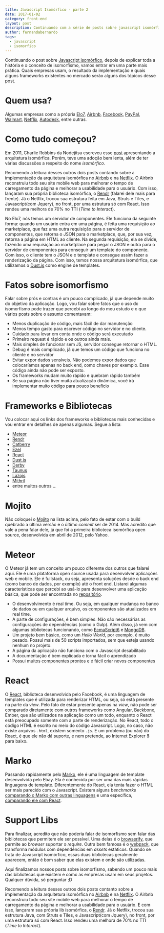 ```yaml
---
title: Javascript Isomórfico - parte 2
date: 2017-01-02
category: front-end
layout: post
description: Continuando com a série de posts sobre javascript isomórfico, agora falando um pouco mais sobre frameworks e onde usar.
author: fernandabernardo
tags:
  - javascript
  - isomorfico
---
```


Continuando o post sobre [Javascript isomórfico](./isomorfismo), depois de explicar toda a história e o conceito de isomorfismo, vamos entrar em uma parte mais prática. Quais empresas usam, o resultado da implementação e quais alguns frameworks existentes no mercado serão alguns dos tópicos desse post.

# Quem usa?
Algumas empresas como a própria [Elo7](http://www.elo7.com.br/), [Airbnb](https://www.airbnb.com.br/), [Facebook](https://www.facebook.com/), [PayPal](https://www.paypal.com/br/), [Walmart](https://www.walmart.com.br/), [Netflix](https://www.netflix.com/br/), [Autodesk](http://www.autodesk.com.br/), entre outras.

# Como tudo começou?
Em 2011, Charlie Robbins da Nodejitsu escreveu esse [post](https://blog.nodejitsu.com/scaling-isomorphic-javascript-code/) apresentando a arquitetura isomórfica. Porém, teve uma adoção bem lenta, além de ter várias discussões a respeito do nome *isomórfico*.

Recomendo a leitura desses outros dois posts contando sobre a implementação da arquitetura isomórfica no [Airbnb](http://nerds.airbnb.com/isomorphic-javascript-future-web-apps/) e na [Netflix](http://techblog.netflix.com/2015/08/making-netflixcom-faster.html). O Airbnb reconstruiu todo seu site mobile web para melhorar o tempo de carregamento da página e melhorar a usabilidade para o usuário. Com isso, lançaram sua própria biblioteca isomórfica, o [Rendr](http://rendrjs.github.io/) (falarei dele mais para frente). Já o Netflix, trocou sua estrutura feita em Java, Struts e Tiles, e Javascript(com Jquery), no front, por uma estrutura só com React. Isso rendeu uma melhora de 70% no TTI (*Time to Interact*).

No Elo7, nós temos um servidor de componentes. Ele funciona da seguinte forma: quando um usuário entra em uma página, é feita uma requisição ao marketplace, que faz uma outra requisição para o servidor de componentes, que retorna o JSON para o marketplace, que, por sua vez, retorna a página em HTML ao cliente. Na segunda requisição, ela se divide, fazendo uma requisição ao marketplace para pegar o JSON e outra para o servidor de componentes para conseguir um template do componente. Com isso, o cliente tem o JSON e o template e consegue assim fazer a renderização da página. Com isso, temos nossa arquitetura isomórfica, que utilizamos o [Dust.js](http://www.dustjs.com/) como engine de templates.

# Fatos sobre isomorfismo
Falar sobre prós e contras é um pouco complicado, já que depende muito do objetivo da aplicação. Logo, vou falar sobre fatos que o uso do isomorfismo pode trazer que percebi ao longo do meu estudo e o que vários posts sobre o assunto comentavam:
* Menos duplicação de código, mais fácil de dar manutenção
* Menos tempo gasto para escrever código no servidor e no cliente.
* Cuidado para levar em conta onde o código será executado
* Primeiro request é rápido e os outros ainda mais.
* Mais simples de funcionar sem JS, servidor consegue retornar o HTML.
* Debug é mais complicado, já que temos um código que funciona no cliente e no servidor
* Evitar expor dados sensíveis. Não podemos expor dados que colocaríamos apenas no back end, como chaves por exemplo. Esse código ainda não pode ser exposto.
* Os frameworks mudam muito rápido e quebram rápido também
* Se sua página não tiver muita atualização dinâmica, você irá implementar muito código para pouco benefício

# Frameworks e Bibliotecas
Vou colocar aqui os links dos frameworks e bibliotecas mais conhecidas e vou entrar em detalhes de apenas algumas. Segue a lista:
* [Meteor](https://www.meteor.com/)
* [Rendr](http://rendrjs.github.io/)
* [Catberry](http://catberry.org/)
* [Ezel](http://ezeljs.com/)
* [React](https://facebook.github.io/react/)
* [Dust.js](http://www.dustjs.com/)
* [Derby](http://derbyjs.com/)
* [Taunus](https://github.com/taunus/taunus)
* [Lazojs](https://github.com/lazojs/lazo)
* [Mithril](http://mithril.js.org/)
* entre muitos outros ...

# Mojito
Não coloquei o [Mojito](https://github.com/yahoo/mojito) na lista acima, pelo fato de estar com o build quebrado a última versão e o último *commit* ser de 2014. Mas acredito que vale a pena falar dele, já que foi a primeira biblioteca isomórfica open source, desenvolvida em abril de 2012, pelo Yahoo.

# Meteor
O Meteor já tem um conceito um pouco diferente dos outros que falarei aqui. Ele é uma plataforma open source usada para desenvolver aplicações web e mobile. Ele é fullstack, ou seja, apresenta soluções desde o back end (como banco de dados, por exemplo) até o front end. Listarei algumas características que percebi ao usá-lo para desenvolver uma aplicação básica, que pode ser encontrada no [repositório](https://github.com/FernandaBernardo/meteor-simple-todos).
* O desenvolvimento é real time. Ou seja, em qualquer mudança no banco de dados ou em qualquer arquivo, os componentes são atualizados em real time.
* A parte de configurações, é bem simples. Não são necessárias as configurações de dependências (como o Gulp). Além disso, já vem com algumas bibliotecas funcionando, como [EcmaScript6](http://es6-features.org/) e [MongoDB](https://www.mongodb.com/).
* Um projeto bem básico, como um *Hello World*, por exemplo, é muito pesado. Possui mais de 50 scripts importados, sem que esteja usando nenhum no projeto.
* A página da aplicação não funciona com o Javascript desabilitado
* A documentação é bem explicada e torna fácil o aprendizado
* Possui muitos componentes prontos e é fácil criar novos componentes

# React
O [React](https://facebook.github.io/react/), biblioteca desenvolvida pelo Facebook, é uma linguagem de templates que é utilizada para renderizar HTML, ou seja, só está presente na parte da *view*. Pelo fato de estar presente apenas na *view*, não pode ser comparado diretamente com outros frameworks como Angular, Backbone, Ember, que são utilizados na aplicação como um todo, enquanto o React está preocupado somente com a parte de renderização.
No React, todo o código HTML é escrito no meio do código Javascript. Logo, no caso, não existe arquivos `.html`, existem somento `.js`. E um problema (ou não) do React, é que ele não dá suporte, e nem pretende, ao Internet Explorer 8 para baixo.

# Marko
Passando rapidamente pelo [Marko](https://github.com/marko-js/marko), ele é uma linguagem de template desenvolvida pelo Ebay. Ela é conhecida por ser uma das mais rápidas linguagens de template. Diferentemente do React, ela tenta fazer o HTML ser mais parecido com o Javascript. Existem alguns *benchmarks* [comparando o Marko com outras linguagens](https://github.com/marko-js/templating-benchmarks) e uma específica, [comparando ele com React](https://github.com/patrick-steele-idem/marko-vs-react).

# Support Libs
Para finalizar, acredito que não poderia falar de isomorfismo sem falar das bibliotecas que permitem ele ser possível. Uma delas é o [browserify](http://browserify.org/), que permite ao *browser* suportar o *require*. Outra bem famosa é o [webpack](https://webpack.github.io/), que transforma módulos com dependências em *assets* estáticos. Quando se trata de Javascript isomórfico, essas duas bibliotecas geralmente aparecem, então é bom saber que elas existem e onde são utilizadas.

Aqui finalizamos nossos posts sobre isomorfismo, sabendo um pouco mais das bibliotecas que existem e como as empresas usam em seus projetos. Qualquer dúvida, só perguntar ;D

Recomendo a leitura desses outros dois posts contanto sobre a implementação da arquitetura isomórfica no [Airbnb](http://nerds.airbnb.com/isomorphic-javascript-future-web-apps/) e na [Netflix](http://techblog.netflix.com/2015/08/making-netflixcom-faster.html). O Airbnb reconstruiu todo seu site mobile web para melhorar o tempo de carregamento da página e melhorar a usabilidade para o usuário. E com isso, lançaram sua própria lib isomórfica, o [Rendr](http://rendrjs.github.io/). Já o Netflix, trocou sua estrutura Java, com Struts e Tiles, e Javascript(com Jquery), no front, por uma estrutura só com React. Isso rendeu uma melhora de 70% no TTI (*Time to Interact*).
